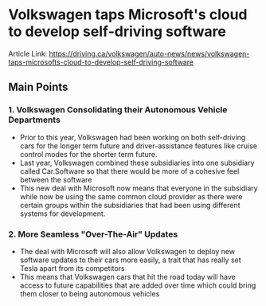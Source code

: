 # Volkswagen taps Microsoft's cloud to develop self-driving software

Article Link: https://driving.ca/volkswagen/auto-news/news/volkswagen-taps-microsofts-cloud-to-develop-self-driving-software

## Main Points

### 1. Volkswagen Consolidating their Autonomous Vehicle Departments

- Prior to this year, Volkswagen had been working on both self-driving cars for the longer term future and driver-assistance features like cruise control modes for the shorter term future.
- Last year, Volkswagen combined these subsidiaries into one subsidiary called Car.Software so that there would be more of a cohesive feel between the software
- This new deal with Microsoft now means that everyone in the subsidiary while now be using the same common cloud provider as there were certain groups within the subsidiaries that had been using different systems for development.

### 2. More Seamless "Over-The-Air" Updates

- The deal with Microsoft will also allow Volkswagen to deploy new software updates to their cars more easily, a trait that has really set Tesla apart from its competitors
- This means that Volkswagen cars that hit the road today will have access to future capabilities that are added over time which could bring them closer to being autonomous vehicles
